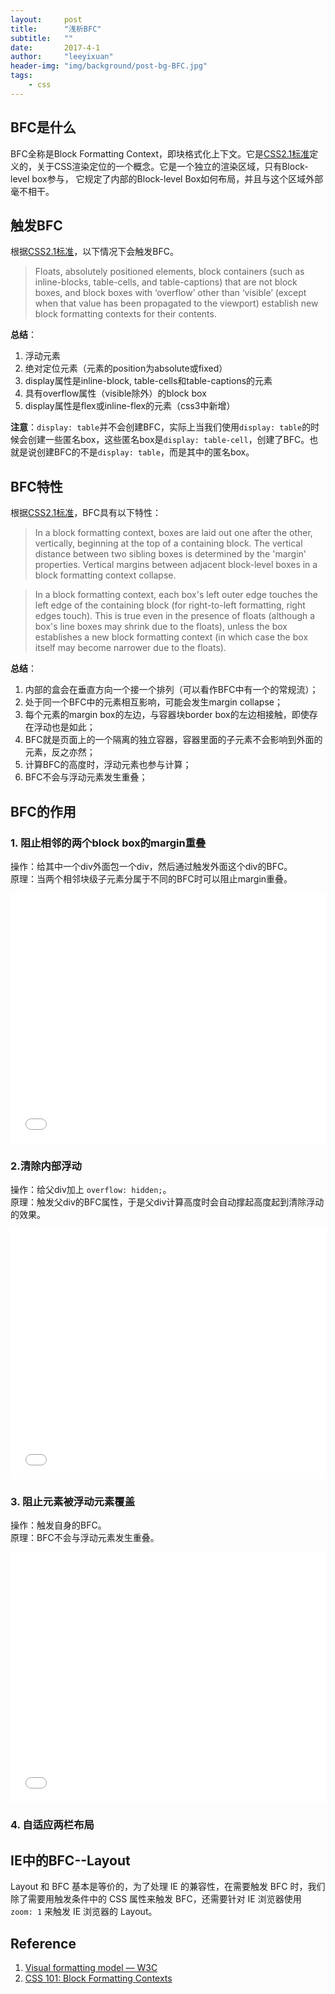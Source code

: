 ```yaml
---
layout:     post
title:      "浅析BFC"
subtitle:   ""
date:       2017-4-1
author:     "leeyixuan"
header-img: "img/background/post-bg-BFC.jpg"
tags:
    - css
---
```


## BFC是什么
BFC全称是Block Formatting Context，即块格式化上下文。它是[CSS2.1标准](https://www.w3.org/TR/CSS21/visuren.html#block-formatting)定义的，关于CSS渲染定位的一个概念。它是一个独立的渲染区域，只有Block-level box参与， 它规定了内部的Block-level Box如何布局，并且与这个区域外部毫不相干。


## 触发BFC

 根据[CSS2.1标准](https://www.w3.org/TR/CSS21/visuren.html#block-formatting)，以下情况下会触发BFC。
>Floats, absolutely positioned elements, block containers (such as inline-blocks, table-cells, and table-captions) that are not block boxes, and block boxes with ‘overflow’ other than ‘visible’ (except when that value has been propagated to the viewport) establish new block formatting contexts for their contents.


**总结**：
1.  浮动元素
2. 绝对定位元素（元素的position为absolute或fixed）
3.  display属性是inline-block, table-cells和table-captions的元素
4.  具有overflow属性（visible除外）的block box
5. display属性是flex或inline-flex的元素（css3中新增）

**注意**：`display: table`并不会创建BFC，实际上当我们使用`display: table`的时候会创建一些匿名box，这些匿名box是`display: table-cell`，创建了BFC。也就是说创建BFC的不是`display: table`，而是其中的匿名box。
## BFC特性

根据[CSS2.1标准](https://www.w3.org/TR/CSS21/visuren.html#block-formatting)，BFC具有以下特性：
>In a block formatting context, boxes are laid out one after the other, vertically, beginning at the top of a containing block. The vertical distance between two sibling boxes is determined by the 'margin' properties. Vertical margins between adjacent block-level boxes in a block formatting context collapse.

>In a block formatting context, each box's left outer edge touches the left edge of the containing block (for right-to-left formatting, right edges touch). This is true even in the presence of floats (although a box's line boxes may shrink due to the floats), unless the box establishes a new block formatting context (in which case the box itself may become narrower due to the floats).

**总结**：
1. 内部的盒会在垂直方向一个接一个排列（可以看作BFC中有一个的常规流）；
2. 处于同一个BFC中的元素相互影响，可能会发生margin collapse；
3. 每个元素的margin box的左边，与容器块border box的左边相接触，即使存在浮动也是如此；
4. BFC就是页面上的一个隔离的独立容器，容器里面的子元素不会影响到外面的元素，反之亦然；
5. 计算BFC的高度时，浮动元素也参与计算；
6. BFC不会与浮动元素发生重叠；


## BFC的作用
###  1. 阻止相邻的两个block box的margin重叠
操作：给其中一个div外面包一个div，然后通过触发外面这个div的BFC。   
原理：当两个相邻块级子元素分属于不同的BFC时可以阻止margin重叠。

<iframe height='400' scrolling='no' title='BFC1' src='//codepen.io/Imomo/embed/QBwKMQ/?height=174&theme-id=33983&default-tab=css,result&embed-version=2' frameborder='no' allowtransparency='true' allowfullscreen='true' style='width: 100%;'>See the Pen <a href='https://codepen.io/Imomo/pen/QBwKMQ/'>BFC1</a> by Imomo (<a href='https://codepen.io/Imomo'>@Imomo</a>) on <a href='https://codepen.io'>CodePen</a>.
</iframe>


### 2.清除内部浮动
操作：给父div加上 `overflow: hidden;`。   
原理：触发父div的BFC属性，于是父div计算高度时会自动撑起高度起到清除浮动的效果。
<iframe height='400' scrolling='no' title='ajzBaJ' src='//codepen.io/Imomo/embed/ajzBaJ/?height=82&theme-id=33983&default-tab=css,result&embed-version=2' frameborder='no' allowtransparency='true' allowfullscreen='true' style='width: 100%;'>See the Pen <a href='https://codepen.io/Imomo/pen/ajzBaJ/'>ajzBaJ</a> by Imomo (<a href='https://codepen.io/Imomo'>@Imomo</a>) on <a href='https://codepen.io'>CodePen</a>.
</iframe>

###  3. 阻止元素被浮动元素覆盖
操作：触发自身的BFC。   
原理：BFC不会与浮动元素发生重叠。
<iframe height='400' scrolling='no' title='BFC3' src='//codepen.io/Imomo/embed/ZjYBbg/?height=104&theme-id=33983&default-tab=css,result&embed-version=2' frameborder='no' allowtransparency='true' allowfullscreen='true' style='width: 100%;'>See the Pen <a href='https://codepen.io/Imomo/pen/ZjYBbg/'>BFC3</a> by Imomo (<a href='https://codepen.io/Imomo'>@Imomo</a>) on <a href='https://codepen.io'>CodePen</a>.
</iframe>

### 4. 自适应两栏布局

## IE中的BFC--Layout
Layout 和 BFC 基本是等价的，为了处理 IE 的兼容性，在需要触发 BFC 时，我们除了需要用触发条件中的 CSS 属性来触发 BFC，还需要针对 IE 浏览器使用 `zoom: 1` 来触发 IE 浏览器的 Layout。
## Reference

1. [Visual formatting model — W3C](https://www.w3.org/TR/CSS21/visuren.html#block-formatting)
2. [CSS 101: Block Formatting Contexts](https://yuiblog.com/blog/2010/05/19/css-101-block-formatting-contexts/)